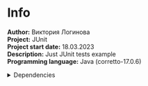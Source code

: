 # Info

**Author:** Виктория Логинова<br>
**Project:** JUnit <br>
**Project start date:** 18.03.2023<br>
**Description:** Just JUnit tests example<br>
**Programming language:** Java (corretto-17.0.6)<br>
<details>
    <summary>Dependencies</summary>
    
    <dependency>
        <groupId>org.junit.jupiter</groupId>
        <artifactId>junit-jupiter-api</artifactId>
        <version>5.9.2</version>
        <scope>test</scope>
    </dependency>
</details>
